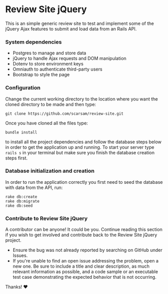 # Review Site jQuery

This is an simple generic review site to test and implement some of the jQuery Ajax features to submit and load data from an Rails API.

### System dependencies
  - Postgres to manage and store data
  - jQuery to handle Ajax requests and DOM manipulation
  - Dotenv to store environment keys
  - Omniauth to authenticate third-party users
  - Bootstrap to style the page 

### Configuration
Change the current working directory to the location where you want the cloned directory to be made and then type:
```
git clone https://github.com/scarsam/review-site.git
```
Once you have cloned all the files type:
```
bundle install
```
to install all the project dependencies and follow the database steps below in order to get the application up and running. To start your server type `rails s` in your terminal but make sure you finish the database creation steps first.
  
### Database initialization and creation
In order to run the application correctly you first need to seed the database with data from the API, run:
```
rake db:create
rake db:migrate
rake db:seed
```

### Contribute to Review Site jQuery
A contributor can be anyone! It could be you. Continue reading this section if
you wish to get involved and contribute back to the Review Site jQuery project.
- Ensure the bug was not already reported by searching on GitHub under Issues.
- If you're unable to find an open issue addressing the problem, open a new one. Be sure to include a title and clear description, as much relevant information as possible, and a code sample or an executable test case demonstrating the expected behavior that is not occurring.

Thanks! :heart: